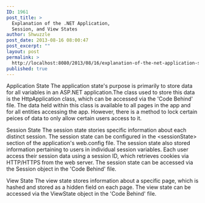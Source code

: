 ```yaml
---
ID: 1961
post_title: >
  Explanation of the .NET Application,
  Session, and View States
author: Shwuzzle
post_date: 2013-08-16 08:00:47
post_excerpt: ""
layout: post
permalink: >
  http://localhost:8080/2013/08/16/explanation-of-the-net-application-session-and-view-states/
published: true
---
```

Application State
The application state's purpose is primarily to store data for all variables in an ASP.NET application.The class used to store this data is the HttpApplication class, which can be accessed via the 'Code Behind' file. The data held within this class is available to all pages in the app and for all entities accessing the app. However, there is a method to lock certain peices of data to only allow certain users access to it.

Session State
The session state stories specific information about each distinct session. The session state can be configured in the &lt;sessionState&gt; section of the application's web.config file. The session state also stored information pertaining to users in individual session variables. Each user access their session data using a session ID, which retrieves cookies via HTTP/HTTPS from the web server. The session state can be accessed via the Session object in the 'Code Behind' file.

View State
The view state stores information about a specific page, which is hashed and stored as a hidden field on each page. The view state can be accessed via the ViewState object in the 'Code Behind' file.